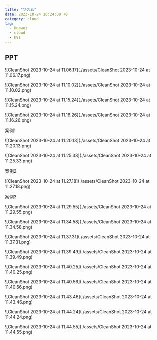 ```yaml
---
title: "华为云"
date: 2023-10-24 10:24:00 +8
category: cloud
tag:
  - Huawei
  - cloud
  - k8s
---
```


## PPT

![CleanShot 2023-10-24 at 11.06.17](./assets/CleanShot 2023-10-24 at 11.06.17.png)

![CleanShot 2023-10-24 at 11.10.02](./assets/CleanShot 2023-10-24 at 11.10.02.png)

![CleanShot 2023-10-24 at 11.15.24](./assets/CleanShot 2023-10-24 at 11.15.24.png)

![CleanShot 2023-10-24 at 11.16.26](./assets/CleanShot 2023-10-24 at 11.16.26.png)

案例1

![CleanShot 2023-10-24 at 11.20.13](./assets/CleanShot 2023-10-24 at 11.20.13.png)

![CleanShot 2023-10-24 at 11.25.33](./assets/CleanShot 2023-10-24 at 11.25.33.png)

案例2

![CleanShot 2023-10-24 at 11.27.18](./assets/CleanShot 2023-10-24 at 11.27.18.png)

案例3

![CleanShot 2023-10-24 at 11.29.55](./assets/CleanShot 2023-10-24 at 11.29.55.png)

![CleanShot 2023-10-24 at 11.34.58](./assets/CleanShot 2023-10-24 at 11.34.58.png)

![CleanShot 2023-10-24 at 11.37.31](./assets/CleanShot 2023-10-24 at 11.37.31.png)

![CleanShot 2023-10-24 at 11.39.49](./assets/CleanShot 2023-10-24 at 11.39.49.png)

![CleanShot 2023-10-24 at 11.40.25](./assets/CleanShot 2023-10-24 at 11.40.25.png)

![CleanShot 2023-10-24 at 11.40.56](./assets/CleanShot 2023-10-24 at 11.40.56.png)

![CleanShot 2023-10-24 at 11.43.46](./assets/CleanShot 2023-10-24 at 11.43.46.png)

![CleanShot 2023-10-24 at 11.44.24](./assets/CleanShot 2023-10-24 at 11.44.24.png)

![CleanShot 2023-10-24 at 11.44.55](./assets/CleanShot 2023-10-24 at 11.44.55.png)
